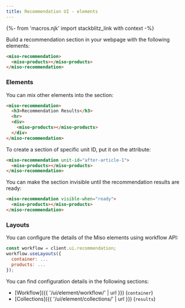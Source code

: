 ```yaml
---
title: Recommendation UI - elements
---
```


{%- from 'macros.njk' import stackblitz_link with context -%}

Build a recommendation section in your webpage with the following elements:

```html
<miso-recommendation>
  <miso-products></miso-products>
</miso-recommendation>
```

### Elements

You can mix other elements into the section:

```html
<miso-recommendation>
  <h3>Recommendation Results</h3>
  <hr>
  <div>
    <miso-products></miso-products>
  </div>
</miso-recommendation>
```

To create a section of specific unit ID, put it on the attribute:

```html
<miso-recommendation unit-id="after-article-1">
  <miso-products></miso-products>
</miso-recommendation>
```

You can make the section invisible until the recommendation results are ready:

```html
<miso-recommendation visible-when="ready">
  <miso-products></miso-products>
</miso-recommendation>
```

### Layouts

You can configure the details of the Miso elements using workflow API:

```js
const workflow = client.ui.recommendation;
workflow.useLayouts({
  container: ...
  products: ...
});
```

You can find configuration details in the following sections:

* [Workflow]({{ '/ui/element/workflow/' | url }}) (`container`)
* [Collections]({{ '/ui/element/collections/' | url }}) (`results`)
